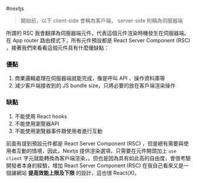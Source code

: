 #nextjs 

> 開始前，以下 client-side 會稱為客戶端， server-side 則稱為伺服器端



所謂的 RSC 我會翻譯為伺服器端元件，代表這個元件渲染時機發生在伺服器端。在 App router 路由模式下，所有元件預設都是 React Server Component (RSC) ，接著我們來看看這個元件具有什麼優缺點：
### 優點

1. 商業邏輯處理在伺服器端就能完成，像是呼叫 API 、操作資料庫等
2. 減少客戶端接收到的 JS  bundle size，只將必要的放在客戶端渲染操作

### 缺點

1. 不能使用 React hooks 
2. 不能使用瀏覽器API
3. 不能使用瀏覽器事件跟使用者進行互動


前面有提到預設元件都是 React Server Component (RSC) ，但是總有需要與使用者互動的情境，因此，Nextjs 提供渲染選項，只需要在元件開頭加上 `use client`  字元就能轉換為客戶端渲染，。但也是因為具有如此高的自由度，會很考驗開發者本身的經驗，增加 React Server Component (RSC) 在我自己看來又是一個讓網站 **提高效能上限及下限** 的設計，這也很 React(X)。 




